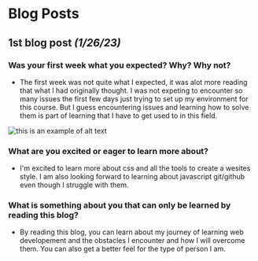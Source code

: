 # Blog Posts
## 1<super>st</super> blog post *(1/26/23)*
### Was your first week what you expected? Why? Why not?
 * The first week was not quite what I expected, it was alot more reading that what I had originally thought.  I was not expeting to encounter so many issues the first few days just trying to set up my environment for this course. But I guess encountering issues and learning how to solve them is part of learning that I have to get used to in this field. 
 
![this is an example of alt text](https://media1.giphy.com/media/4no7ul3pa571e/giphy.gif?cid=790b7611cfe5891cd0b1c7f7d4df8f2d4367c86b35d110c4&rid=giphy.gif&ct=g)
  
  
### What are you excited or eager to learn more about?
 * I'm excited to learn more about css and all the tools to create a wesites style. I am also looking forward to learning about javascript git/github even though I struggle with them.

### What is something about you that can only be learned by reading this blog?
* By reading this blog, you can learn about my journey of learning web developement and the obstacles I encounter and how I will overcome them. You can also get a better feel for the type of person I am.
